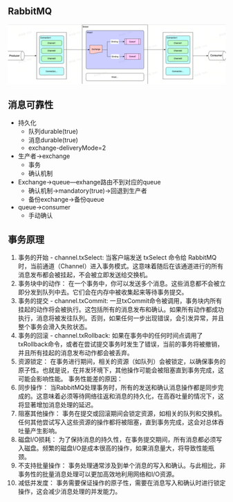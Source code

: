 ## RabbitMQ
<img src=".\image\1.png" alt="1" />

## 消息可靠性
* 持久化
    * 队列durable(true)
    * 消息durable(true)
    * exchange-deliveryMode=2
* 生产者->exchange
    * 事务
    * 确认机制
* Exchange->queue—exhange路由不到对应的queue
    * 确认机制->mandatory(true)->回退到生产者
    * 备份exchange->备份queue
* queue->consumer
    * 手动确认


## 事务原理
1. 事务的开始 - channel.txSelect: 当客户端发送 txSelect 命令给 RabbitMQ 时，当前通道（Channel）进入事务模式。这意味着随后在该通道进行的所有消息发布都会被挂起，不会被立即发送给交换机。
2. 事务块中的动作： 在一个事务中，你可以发送多个消息。这些消息都不会被立即分发到队列中去。它们会在内存中被收集起来等待事务提交。
3. 事务的提交 - channel.txCommit: 一旦txCommit命令被调用，事务块内所有挂起的动作将会被执行。这包括所有的消息发布和确认。如果所有动作都成功执行，消息将被发往队列。否则，如果任何一步出现错误，会引发异常，并且整个事务会滑入失败状态。
4. 事务的回滚 - channel.txRollback: 如果在事务中的任何时间点调用了txRollback命令，或者在尝试提交事务时发生了错误，当前的事务将被撤销，并且所有挂起的消息发布动作都会被丢弃。
5. 资源锁定： 在事务进行期间，相关的资源（如队列）会被锁定，以确保事务的原子性。也就是说，在并发环境下，其他操作可能会被阻塞直到事务完成，这可能会影响性能。
事务性能差的原因：
1. 同步操作： 当RabbitMQ处理事务时，所有的发送和确认消息操作都是同步完成的。这意味着必须等待网络往返和消息的持久化，在高吞吐量的情况下，这将显著增加消息处理的延迟。
2. 阻塞其他操作： 事务在提交或回滚期间会锁定资源，如相关的队列和交换机。任何其他尝试写入这些资源的操作都将被阻塞，直到事务完成，这会对总体吞吐量产生影响。
3. 磁盘I/O损耗： 为了保持消息的持久性，在事务提交期间，所有消息都必须写入磁盘。频繁的磁盘I/O是成本很高的操作，如果消息量大，将导致性能瓶颈。
4. 不支持批量操作： 事务处理通常涉及到单个消息的写入和确认。与此相比，非事务性的批量消息处理可以更加高效地利用网络和I/O资源。
5. 减低并发度： 事务需要保证操作的原子性，需要在消息写入和确认时进行锁定操作，这会减少消息处理的并发能力。